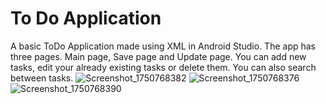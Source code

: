 # To Do Application
A basic ToDo Application made using XML in Android Studio. The app has three pages. Main page, Save page and Update page.
You can add new tasks, edit your already existing tasks or delete them. You can also search between tasks.
![Screenshot_1750768382](https://github.com/user-attachments/assets/37473fe6-c2b0-4f7a-a00f-d6e120565a60)
![Screenshot_1750768376](https://github.com/user-attachments/assets/23c1fc71-9914-49a3-bf54-38645075936f)
![Screenshot_1750768390](https://github.com/user-attachments/assets/ab5ee267-7868-4b8d-a528-8cea724ff2fc)

